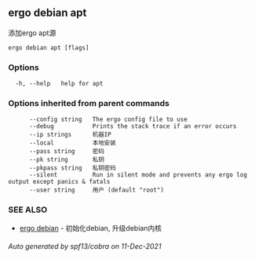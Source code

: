 ## ergo debian apt

添加ergo apt源

```
ergo debian apt [flags]
```

### Options

```
  -h, --help   help for apt
```

### Options inherited from parent commands

```
      --config string   The ergo config file to use
      --debug           Prints the stack trace if an error occurs
      --ip strings      机器IP
      --local           本地安装
      --pass string     密码
      --pk string       私钥
      --pkpass string   私钥密码
      --silent          Run in silent mode and prevents any ergo log output except panics & fatals
      --user string     用户 (default "root")
```

### SEE ALSO

* [ergo debian](ergo_debian.md)	 - 初始化debian, 升级debian内核

###### Auto generated by spf13/cobra on 11-Dec-2021
